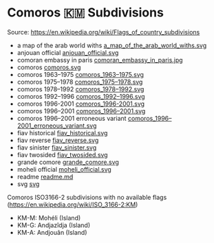# Comoros 🇰🇲 Subdivisions

Source: https://en.wikipedia.org/wiki/Flags_of_country_subdivisions

* a map of the arab world withs [a_map_of_the_arab_world_withs.svg](https://github.com/amckenna41/iso3166-flag-icons/blob/main/iso3166-2-icons/KM/a_map_of_the_arab_world_withs.svg)
* anjouan official [anjouan_official.svg](https://github.com/amckenna41/iso3166-flag-icons/blob/main/iso3166-2-icons/KM/anjouan_official.svg)
* comoran embassy in paris [comoran_embassy_in_paris.jpg](https://github.com/amckenna41/iso3166-flag-icons/blob/main/iso3166-2-icons/KM/comoran_embassy_in_paris.jpg)
* comoros [comoros.svg](https://github.com/amckenna41/iso3166-flag-icons/blob/main/iso3166-2-icons/KM/comoros.svg)
* comoros 1963–1975 [comoros_1963–1975.svg](https://github.com/amckenna41/iso3166-flag-icons/blob/main/iso3166-2-icons/KM/comoros_1963–1975.svg)
* comoros 1975–1978 [comoros_1975–1978.svg](https://github.com/amckenna41/iso3166-flag-icons/blob/main/iso3166-2-icons/KM/comoros_1975–1978.svg)
* comoros 1978–1992 [comoros_1978–1992.svg](https://github.com/amckenna41/iso3166-flag-icons/blob/main/iso3166-2-icons/KM/comoros_1978–1992.svg)
* comoros 1992–1996 [comoros_1992–1996.svg](https://github.com/amckenna41/iso3166-flag-icons/blob/main/iso3166-2-icons/KM/comoros_1992–1996.svg)
* comoros 1996-2001 [comoros_1996-2001.svg](https://github.com/amckenna41/iso3166-flag-icons/blob/main/iso3166-2-icons/KM/comoros_1996-2001.svg)
* comoros 1996–2001 [comoros_1996–2001.svg](https://github.com/amckenna41/iso3166-flag-icons/blob/main/iso3166-2-icons/KM/comoros_1996–2001.svg)
* comoros 1996–2001 erroneous variant [comoros_1996–2001_erroneous_variant.svg](https://github.com/amckenna41/iso3166-flag-icons/blob/main/iso3166-2-icons/KM/comoros_1996–2001_erroneous_variant.svg)
* fiav historical [fiav_historical.svg](https://github.com/amckenna41/iso3166-flag-icons/blob/main/iso3166-2-icons/KM/fiav_historical.svg)
* fiav reverse [fiav_reverse.svg](https://github.com/amckenna41/iso3166-flag-icons/blob/main/iso3166-2-icons/KM/fiav_reverse.svg)
* fiav sinister [fiav_sinister.svg](https://github.com/amckenna41/iso3166-flag-icons/blob/main/iso3166-2-icons/KM/fiav_sinister.svg)
* fiav twosided [fiav_twosided.svg](https://github.com/amckenna41/iso3166-flag-icons/blob/main/iso3166-2-icons/KM/fiav_twosided.svg)
* grande comore [grande_comore.svg](https://github.com/amckenna41/iso3166-flag-icons/blob/main/iso3166-2-icons/KM/grande_comore.svg)
* moheli official [moheli_official.svg](https://github.com/amckenna41/iso3166-flag-icons/blob/main/iso3166-2-icons/KM/moheli_official.svg)
* readme [readme.md](https://github.com/amckenna41/iso3166-flag-icons/blob/main/iso3166-2-icons/KM/readme.md)
* svg [svg](https://github.com/amckenna41/iso3166-flag-icons/blob/main/iso3166-2-icons/KM/svg)

Comoros ISO3166-2 subdivisions with no available flags (https://en.wikipedia.org/wiki/ISO_3166-2:KM)

* KM-M: Mohéli (Island)
* KM-G: Andjazîdja (Island)
* KM-A: Andjouân (Island)